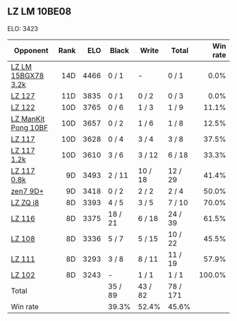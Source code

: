 ## LZ LM 10BE08 ##

ELO: 3423

Opponent | Rank | ELO | Black | Write | Total | Win rate
---------|-----:|----:|-------|-------|-------|-------:
[LZ LM 15BGX78 3.2k](LZ%20LM%2015BGX78%203.2k.md) | 14D | 4466 | 0 / 1 | - | 0 / 1 | 0.0%
[LZ 127](LZ%20127.md) | 11D | 3835 | 0 / 1 | 0 / 2 | 0 / 3 | 0.0%
[LZ 122](LZ%20122.md) | 10D | 3765 | 0 / 6 | 1 / 3 | 1 / 9 | 11.1%
[LZ ManKit Pong 10BF](LZ%20ManKit%20Pong%2010BF.md) | 10D | 3657 | 0 / 2 | 1 / 6 | 1 / 8 | 12.5%
[LZ 117](LZ%20117.md) | 10D | 3628 | 0 / 4 | 3 / 4 | 3 / 8 | 37.5%
[LZ 117 1.2k](LZ%20117%201.2k.md) | 10D | 3610 | 3 / 6 | 3 / 12 | 6 / 18 | 33.3%
[LZ 117 0.8k](LZ%20117%200.8k.md) | 9D | 3493 | 2 / 11 | 10 / 18 | 12 / 29 | 41.4%
[zen7 9D+](zen7%209D+.md) | 9D | 3418 | 0 / 2 | 2 / 2 | 2 / 4 | 50.0%
[LZ ZQ i8](LZ%20ZQ%20i8.md) | 8D | 3393 | 4 / 5 | 3 / 5 | 7 / 10 | 70.0%
[LZ 116](LZ%20116.md) | 8D | 3375 | 18 / 21 | 6 / 18 | 24 / 39 | 61.5%
[LZ 108](LZ%20108.md) | 8D | 3336 | 5 / 7 | 5 / 15 | 10 / 22 | 45.5%
[LZ 111](LZ%20111.md) | 8D | 3293 | 3 / 8 | 8 / 11 | 11 / 19 | 57.9%
[LZ 102](LZ%20102.md) | 8D | 3243 | - | 1 / 1 | 1 / 1 | 100.0%
Total | | | 35 / 89 | 43 / 82 | 78 / 171 | 
Win rate| | | 39.3% | 52.4% | 45.6% | 
